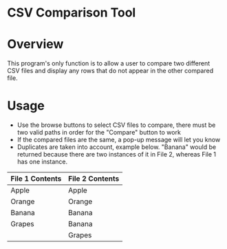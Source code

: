 # CSV Comparison Tool

# Overview
This program's only function is to allow a user to compare two different CSV files and display any rows that do not appear in the other compared file.

# Usage
- Use the browse buttons to select CSV files to compare, there must be two valid paths in order for the "Compare" button to work
- If the compared files are the same, a pop-up message will let you know
- Duplicates are taken into account, example below. "Banana" would be returned because there are two instances of it in File 2, whereas File 1 has one instance.

| File 1 Contents | File 2 Contents|
|-----------------|----------------|
|Apple|Apple|
|Orange|Orange|
|Banana|Banana|
|Grapes|Banana|
||Grapes|
